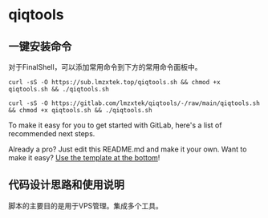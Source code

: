 # qiqtools

## 一键安装命令

对于FinalShell，可以添加常用命令到下方的常用命令面板中。

```shell
curl -sS -O https://sub.lmzxtek.top/qiqtools.sh && chmod +x qiqtools.sh && ./qiqtools.sh

curl -sS -O https://gitlab.com/lmzxtek/qiqtools/-/raw/main/qiqtools.sh && chmod +x qiqtools.sh && ./qiqtools.sh
```

To make it easy for you to get started with GitLab, here's a list of recommended next steps.

Already a pro? Just edit this README.md and make it your own. Want to make it easy? [Use the template at the bottom](#editing-this-readme)!

## 代码设计思路和使用说明

脚本的主要目的是用于VPS管理。集成多个工具。

